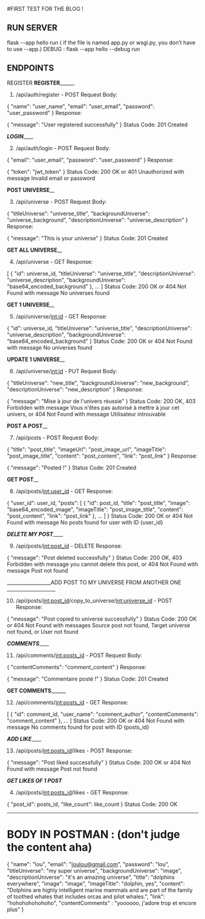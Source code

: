 #FIRST TEST FOR THE BLOG !

## RUN SERVER 
flask --app hello run
( if the file is named app.py or wsgi.py, you don’t have to use --app.)
DEBUG : flask --app hello --debug run

## ENDPOINTS 
REGISTER
______________________REGISTER____________________________

1. /api/auth/register - POST
Request Body:

{
    "name": "user_name",
    "email": "user_email",
    "password": "user_password"
}
Response:

{
    "message": "User registered successfully"
}
Status Code: 201 Created

_______________________LOGIN___________________________

2. /api/auth/login - POST
Request Body:

{
    "email": "user_email",
    "password": "user_password"
}
Response:

{
    "token": "jwt_token"
}
Status Code: 200 OK or 401 Unauthorized with message Invalid email or password

________________________POST UNIVERSE__________________________


3. /api/universe - POST
Request Body:

{
    "titleUniverse": "universe_title",
    "backgroundUniverse": "universe_background",
    "descriptionUniverse": "universe_description"
}
Response:

{
    "message": "This is your universe"
}
Status Code: 201 Created

________________________GET ALL UNIVERSE__________________________

4. /api/universe - GET
Response:

[
    {
        "id": universe_id,
        "titleUniverse": "universe_title",
        "descriptionUniverse": "universe_description",
        "backgroundUniverse": "base64_encoded_background"
    },
    ...
]
Status Code: 200 OK or 404 Not Found with message No universes found

________________________GET 1 UNIVERSE__________________________

5. /api/universe/<int:id> - GET
Response:

{
    "id": universe_id,
    "titleUniverse": "universe_title",
    "descriptionUniverse": "universe_description",
    "backgroundUniverse": "base64_encoded_background"
}
Status Code: 200 OK or 404 Not Found with message No universes found

________________________UPDATE 1 UNIVERSE__________________________

6. /api/universe/<int:id> - PUT
Request Body:

{
    "titleUniverse": "new_title",
    "backgroundUniverse": "new_background",
    "descriptionUniverse": "new_description"
}
Response:

{
    "message": "Mise à jour de l'univers réussie"
}
Status Code: 200 OK, 403 Forbidden with message Vous n'êtes pas autorisé à mettre à jour cet univers, or 404 Not Found with message Utilisateur introuvable

________________________POST A POST__________________________

7. /api/posts - POST
Request Body:

{
    "title": "post_title",
    "imageUrl": "post_image_url",
    "imageTitle": "post_image_title",
    "content": "post_content",
    "link": "post_link"
}
Response:

{
    "message": "Posted !"
}
Status Code: 201 Created

________________________GET POST__________________________

8. /api/posts/<int:user_id> - GET
Response:

{
    "user_id": user_id,
    "posts": [
        {
            "id": post_id,
            "title": "post_title",
            "image": "base64_encoded_image",
            "imageTitle": "post_image_title",
            "content": "post_content",
            "link": "post_link"
        },
        ...
    ]
}
Status Code: 200 OK or 404 Not Found with message No posts found for user with ID {user_id}

_______________________DELETE MY POST___________________________

9. /api/posts/<int:post_id> - DELETE
Response:

{
    "message": "Post deleted successfully"
}
Status Code: 200 OK, 403 Forbidden with message you cannot delete this post, or 404 Not Found with message Post not found

__________________ADD POST TO MY UNIVERSE FROM ANOTHER ONE ____________________

10. /api/posts/<int:post_id>/copy_to_universe/<int:universe_id> - POST
Response:

{
    "message": "Post copied to universe successfully"
}
Status Code: 200 OK or 404 Not Found with messages Source post not found, Target universe not found, or User not found

_______________________COMMENTS___________________________

11. /api/comments/<int:posts_id> - POST
Request Body:

{
    "contentComments": "comment_content"
}
Response:

{
    "message": "Commentaire posté !"
}
Status Code: 201 Created

______________________GET COMMENTS____________________________

12. /api/comments/<int:posts_id> - GET
Response:

[
    {
        "id": comment_id,
        "user_name": "comment_author",
        "contentComments": "comment_content"
    },
    ...
]
Status Code: 200 OK or 404 Not Found with message No comments found for post with ID {posts_id}

_______________________ADD LIKE___________________________

13. /api/posts/<int:posts_id>/likes - POST
Response:

{
    "message": "Post liked successfully"
}
Status Code: 200 OK or 404 Not Found with message Post not found

_________________________GET LIKES OF 1 POST_________________________

4. /api/posts/<int:posts_id>/likes - GET
Response:

{
    "post_id": posts_id,
    "like_count": like_count
}
Status Code: 200 OK


________________________________________________

# BODY IN POSTMAN : (don't judge the content aha)

{
    "name": "lou",
    "email": "loulou@gmail.com",
    "password": "lou",
    "titleUniverse": "my super universe",
    "backgroundUniverse": "image",
    "descriptionUniverse": "it's an amazing universe",
    "title": "dolphins everywhere",
    "image": "image",
    "imageTitle": "dolphin, yes",
    "content": "Dolphins are highly intelligent marine mammals and are part of the family of toothed whales that includes orcas and pilot whales.",
    "link": "hohohohohohoho",
    "contentComments" : "yoooooo, j'adore trop et encore plus"
}








